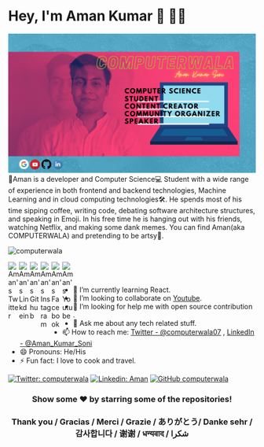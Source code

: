 # Hey, I'm Aman Kumar 👋 👨‍💻

<img src="https://raw.githubusercontent.com/computerwala/computerwala/master/Aman Kumar Soni.png" alt="banner that says Aman Kumar Soni - computer science student">
👦Aman is a developer and Computer Science💻 Student with a wide range of experience in both frontend and backend technologies, Machine Learning and in cloud computing technologies🛠. He spends most of his time sipping coffee, writing code, debating software architecture structures, and speaking in Emoji. In his free time he is hanging out with his friends, watching Netflix, and making some dank memes. You can find Aman(aka COMPUTERWALA) and pretending to be artsy🎈.


<p align="left"> <img src="https://komarev.com/ghpvc/?username=computerwala&label=Views&color=blue&style=plastic" alt="computerwala" /> </p>

<a href="https://twitter.com/computerwala07">
  <img align="left" alt="Aman's Twitter" width="22px" src="https://cdn.jsdelivr.net/npm/simple-icons@v3/icons/twitter.svg" />
</a>
<a href="https://www.linkedin.com/in/aman-kumar-soni/">
  <img align="left" alt="Aman's Linkdein" width="22px" src="https://cdn.jsdelivr.net/npm/simple-icons@v3/icons/linkedin.svg" />
</a>
<a href="https://github.com/computerwala">
  <img align="left" alt="Aman's Github" width="22px" src="https://cdn.jsdelivr.net/npm/simple-icons@v3/icons/github.svg" />
</a>
<a href="https://www.instagram.com/__kind.of.solivagant__/">
  <img align="left" alt="Aman's Instagram" width="22px" src="https://cdn.jsdelivr.net/npm/simple-icons@v3/icons/instagram.svg" />
</a>
<a href="https://www.facebook.com/computerwala1293575">
  <img align="left" alt="Aman's Facebook" width="22px" src="https://cdn.jsdelivr.net/npm/simple-icons@v3/icons/facebook.svg" />
</a>
<a href="https://www.youtube.com/channel/UC5jXmD6FVuBLo7mIIA-PiaQ?view_as=subscriber">
  <img align="left" alt="Aman's Youtube" width="22px" src="https://cdn.jsdelivr.net/npm/simple-icons@v3/icons/youtube.svg" />
</a>

<br/>
<br/>



- 🌱 I’m currently learning React.
- 👯 I’m looking to collaborate on [Youtube](https://www.youtube.com/channel/UC5jXmD6FVuBLo7mIIA-PiaQ?view_as=subscriber).
- 🤔 I’m looking for help me with open source contribution .
- 💬 Ask me about any tech related stuff.
- 📫 How to reach me: [Twitter - @computerwala07](https://twitter.com/computerwala07) , [LinkedIn - @Aman_Kumar_Soni](https://www.linkedin.com/in/aman-kumar-soni/)
- 😄 Pronouns: He/His
- ⚡ Fun fact: I love to cook and travel.

[![Twitter: computerwala](https://img.shields.io/twitter/follow/computerwala?style=social)](https://twitter.com/computerwala07)
[![Linkedin: Aman](https://img.shields.io/badge/-imthepk-blue?style=flat-square&logo=Linkedin&logoColor=white&link=https://www.linkedin.com/in/computerwala/)](https://www.linkedin.com/in/aman-kumar-soni/)
[![GitHub computerwala](https://img.shields.io/github/followers/computerwala?label=follow&style=social)](https://github.com/computerwala)



<div align="center">

### Show some ❤️ by starring some of the repositories!
### Thank you / Gracias / Merci / Grazie / ありがとう/ Danke sehr / 감사합니다 / 谢谢 / धन्यवाद / شكرا


</div>
